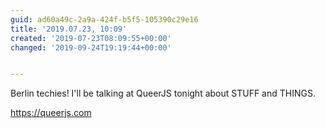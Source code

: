 ```yaml
---
guid: ad60a49c-2a9a-424f-b5f5-105390c29e16
title: '2019.07.23, 10:09'
created: '2019-07-23T08:09:55+00:00'
changed: '2019-09-24T19:19:44+00:00'


---
```


Berlin techies! I'll be talking at QueerJS tonight about STUFF and THINGS. 

<https://queerjs.com>
